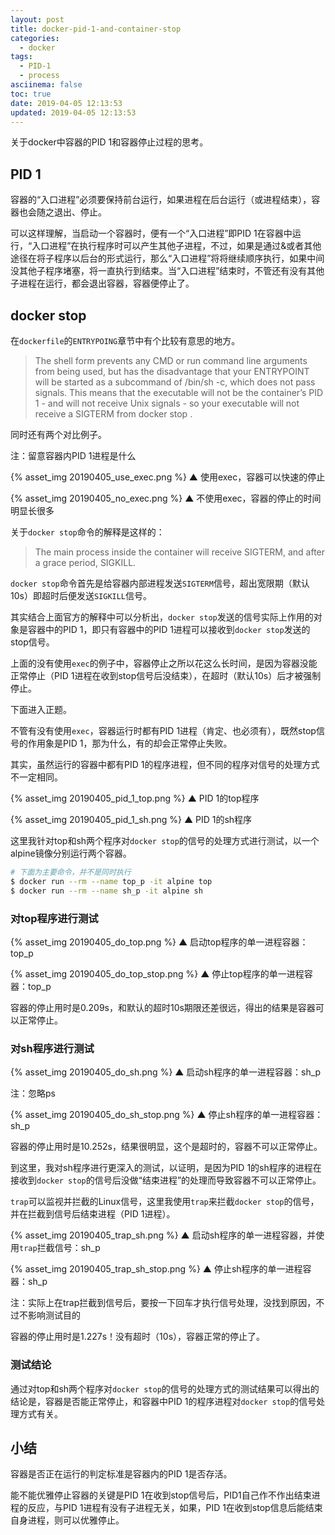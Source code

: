 ```yaml
---
layout: post
title: docker-pid-1-and-container-stop
categories:
  - docker
tags:
  - PID-1
  - process
asciinema: false
toc: true
date: 2019-04-05 12:13:53
updated: 2019-04-05 12:13:53
---
```


关于docker中容器的PID 1和容器停止过程的思考。

<!-- more -->

## PID 1

容器的“入口进程”必须要保持前台运行，如果进程在后台运行（或进程结束），容器也会随之退出、停止。

可以这样理解，当启动一个容器时，便有一个“入口进程”即PID 1在容器中运行，“入口进程”在执行程序时可以产生其他子进程，不过，如果是通过&或者其他途径在将子程序以后台的形式运行，那么“入口进程”将将继续顺序执行，如果中间没其他子程序堵塞，将一直执行到结束。当“入口进程”结束时，不管还有没有其他子进程在运行，都会退出容器，容器便停止了。

## docker stop

在`dockerfile`的`ENTRYPOING`章节中有个比较有意思的地方。

> The shell form prevents any CMD or run command line arguments from being used, but has the disadvantage that your ENTRYPOINT will be started as a subcommand of /bin/sh -c, which does not pass signals. This means that the executable will not be the container’s PID 1 - and will not receive Unix signals - so your executable will not receive a SIGTERM from docker stop <container>.

同时还有两个对比例子。

注：留意容器内PID 1进程是什么

{% asset_img 20190405_use_exec.png %}
▲ 使用exec，容器可以快速的停止

{% asset_img 20190405_no_exec.png %}
▲ 不使用exec，容器的停止的时间明显长很多

关于`docker stop`命令的解释是这样的：

> The main process inside the container will receive SIGTERM, and after a grace period, SIGKILL.

`docker stop`命令首先是给容器内部进程发送`SIGTERM`信号，超出宽限期（默认10s）即超时后便发送`SIGKILL`信号。

其实结合上面官方的解释中可以分析出，`docker stop`发送的信号实际上作用的对象是容器中的PID 1，即只有容器中的PID 1进程可以接收到`docker stop`发送的stop信号。

上面的没有使用`exec`的例子中，容器停止之所以花这么长时间，是因为容器没能正常停止（PID 1进程在收到stop信号后没结束），在超时（默认10s）后才被强制停止。

下面进入正题。

不管有没有使用`exec`，容器运行时都有PID 1进程（肯定、也必须有），既然stop信号的作用象是PID 1，那为什么，有的却会正常停止失败。

其实，虽然运行的容器中都有PID 1的程序进程，但不同的程序对信号的处理方式不一定相同。

{% asset_img 20190405_pid_1_top.png %}
▲ PID 1的top程序

{% asset_img 20190405_pid_1_sh.png %}
▲ PID 1的sh程序

这里我针对top和sh两个程序对`docker stop`的信号的处理方式进行测试，以一个alpine镜像分别运行两个容器。

``` bash
# 下面为主要命令，并不是同时执行
$ docker run --rm --name top_p -it alpine top
$ docker run --rm --name sh_p -it alpine sh 
```

### 对top程序进行测试

{% asset_img 20190405_do_top.png %}
▲ 启动top程序的单一进程容器：top_p

{% asset_img 20190405_do_top_stop.png %}
▲ 停止top程序的单一进程容器：top_p

容器的停止用时是0.209s，和默认的超时10s期限还差很远，得出的结果是容器可以正常停止。

### 对sh程序进行测试

{% asset_img 20190405_do_sh.png %}
▲ 启动sh程序的单一进程容器：sh_p

注：忽略ps

{% asset_img 20190405_do_sh_stop.png %}
▲ 停止sh程序的单一进程容器：sh_p

容器的停止用时是10.252s，结果很明显，这个是超时的，容器不可以正常停止。

到这里，我对sh程序进行更深入的测试，以证明，是因为PID 1的sh程序的进程在接收到`docker stop`的信号后没做“结束进程”的处理而导致容器不可以正常停止。

`trap`可以监视并拦截的Linux信号，这里我使用`trap`来拦截`docker stop`的信号，并在拦截到信号后结束进程（PID 1进程）。

{% asset_img 20190405_trap_sh.png %}
▲ 启动sh程序的单一进程容器，并使用`trap`拦截信号：sh_p

{% asset_img 20190405_trap_sh_stop.png %}
▲ 停止sh程序的单一进程容器：sh_p

注：实际上在trap拦截到信号后，要按一下回车才执行信号处理，没找到原因，不过不影响测试目的

容器的停止用时是1.227s！没有超时（10s），容器正常的停止了。

### 测试结论

通过对top和sh两个程序对`docker stop`的信号的处理方式的测试结果可以得出的结论是，容器是否能正常停止，和容器中PID 1的程序进程对`docker stop`的信号处理方式有关。

## 小结

容器是否正在运行的判定标准是容器内的PID 1是否存活。

能不能优雅停止容器的关键是PID 1在收到stop信号后，PID1自己作不作出结束进程的反应，与PID 1进程有没有子进程无关，如果，PID 1在收到stop信息后能结束自身进程，则可以优雅停止。
